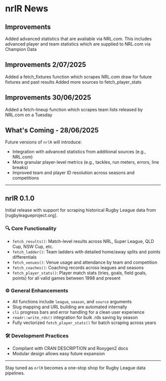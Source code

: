 # nrlR News

## Improvements
Added advanced statistics that are avaliable via NRL.com. This includes advanced player and team statistics which are supplied to 
NRL.com via Champion Data

## Improvements 2/07/2025

Added a fetch_fixtures function which scrapes NRL.com draw for future fixtures and past results
Added more sources to fetch_player_stats 

## Improvements 30/06/2025
Added a fetch-lineup function which scrapes team lists released by NRL.com on a Tuesday 


## What's Coming - 28/06/2025

Future versions of `nrlR` will introduce:
- Integration with advanced statistics from additional sources (e.g., NRL.com)
- More granular player-level metrics (e.g., tackles, run meters, errors, line breaks)
- Improved team and player ID resolution across seasons and competitions

---

## nrlR 0.1.0

Initial release with support for scraping historical Rugby League data from [rugbyleagueproject.org].

### 🔍 Core Functionality
- `fetch_results()`: Match-level results across NRL, Super League, QLD Cup, NSW Cup, etc.
- `fetch_ladder()`: Team ladders with detailed home/away splits and points differentials
- `fetch_venues()`: Venue usage and attendance by team and competition
- `fetch_coaches()`: Coaching records across leagues and seasons
- `fetch_player_stats()`: Player match stats (tries, goals, field goals, points) for all valid games between 1998 and present

### ⚙️ General Enhancements
- All functions include `league`, `season`, and `source` arguments
- Slug mapping and URL building are automated internally
- `cli` progress bars and error handling for a clean user experience
- `readr::write_rds()` integration for bulk .rds saving by season
- Fully vectorized `fetch_player_stats()` for batch scraping across years

### 🛠 Development Practices
- Compliant with CRAN DESCRIPTION and Roxygen2 docs
- Modular design allows easy future expansion

---

Stay tuned as `nrlR` becomes a one-stop shop for Rugby League data pipelines.
